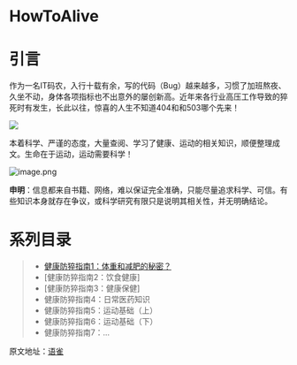 # HowToAlive

<a name="YQS70"></a>
# 引言 
作为一名IT码农，入行十载有余，写的代码（Bug）越来越多，习惯了加班熬夜、久坐不动，身体各项指标也不出意外的屡创新高。近年来各行业高压工作导致的猝死时有发生，长此以往，惊喜的人生不知道404和和503哪个先来！

![](https://cdn.nlark.com/yuque/0/2022/jpeg/393451/1650789746970-88aa8699-4ce2-4bac-8ed2-464323c192bf.jpeg)<br />

本着科学、严谨的态度，大量查阅、学习了健康、运动的相关知识，顺便整理成文。生命在于运动，运动需要科学！

![image.png](https://cdn.nlark.com/yuque/0/2022/png/393451/1650035978894-85673595-1a7b-4a9f-8171-0f4ec23fb6ae.png#clientId=ueeb9f9c6-c2a0-4&crop=0&crop=0&crop=1&crop=1&from=paste&height=140&id=uc928f556&margin=%5Bobject%20Object%5D&name=image.png&originHeight=140&originWidth=617&originalType=binary&ratio=1&rotation=0&showTitle=false&size=18569&status=done&style=none&taskId=u5ff37770-1330-4ab4-9cb5-099d48e76e2&title=&width=617)

**申明**：信息都来自书籍、网络，难以保证完全准确，只能尽量追求科学、可信。有些知识本身就存在争议，或科学研究有限只是说明其相关性，并无明确结论。<br />

<a name="akxPH"></a>
# 系列目录
> - [健康防猝指南1：体重和减肥的秘密？](https://github.com/kwonganding/HowToAlive/blob/main/%E5%81%A5%E5%BA%B7%E9%98%B2%E7%8C%9D%E6%8C%87%E5%8D%971%EF%BC%9A%E4%BD%93%E9%87%8D%E5%92%8C%E5%87%8F%E8%82%A5%E7%9A%84%E7%A7%98%E5%AF%86%EF%BC%9F.md)
> - [健康防猝指南2：饮食健康]
> - [健康防猝指南3：健康保健]
> - 健康防猝指南4：日常医药知识
> - 健康防猝指南5：运动基础（上）
> - 健康防猝指南6：运动基础（下）
> - 健康防猝指南7：...


原文地址：[语雀](https://www.yuque.com/kanding/klife/qo3ppb)

<a name="TFhgH"></a>
